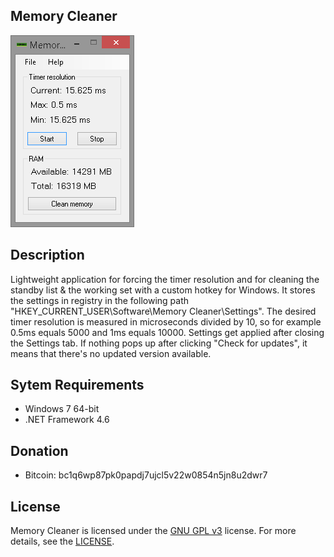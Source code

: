 ## Memory Cleaner
![Memory Cleaner](https://github.com/danskee/MemoryCleaner/blob/main/screenshot.png)

## Description
Lightweight application for forcing the timer resolution and for cleaning the standby list & the working set with a custom hotkey for Windows. It stores the settings in registry in the following path "HKEY_CURRENT_USER\Software\Memory Cleaner\Settings". The desired timer resolution is measured in microseconds divided by 10, so for example 0.5ms equals 5000 and 1ms equals 10000. Settings get applied after closing the Settings tab. If nothing pops up after clicking "Check for updates", it means that there's no updated version available.

## Sytem Requirements
- Windows 7 64-bit
- .NET Framework 4.6

## Donation
- Bitcoin: bc1q6wp87pk0papdj7ujcl5v22w0854n5jn8u2dwr7

## License
Memory Cleaner is licensed under the [GNU GPL v3](https://www.gnu.org/licenses/gpl-3.0.en.html) license. For more details, see the [LICENSE](https://github.com/danskee/MemoryCleaner/blob/main/LICENSE).
